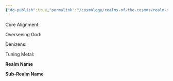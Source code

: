 ```yaml
---
{"dg-publish":true,"permalink":"/cosmology/realms-of-the-cosmos/realm-template/"}
---
```


Core Alignment:

Overseeing God:

Denizens:

Tuning Metal:

**Realm Name**

**Sub-Realm Name**
